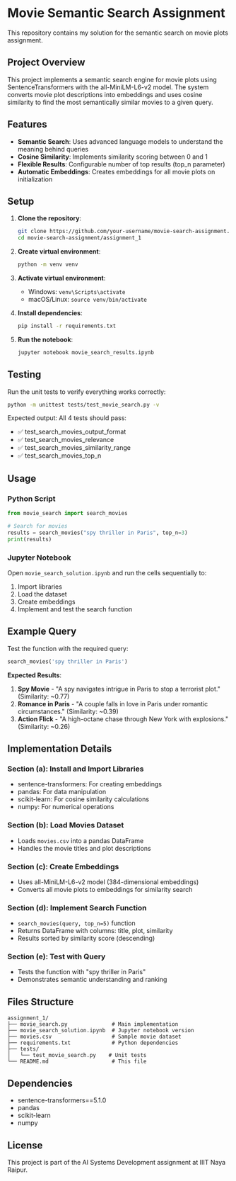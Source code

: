 # Movie Semantic Search Assignment

This repository contains my solution for the semantic search on movie plots assignment.

## Project Overview

This project implements a semantic search engine for movie plots using SentenceTransformers with the all-MiniLM-L6-v2 model. The system converts movie plot descriptions into embeddings and uses cosine similarity to find the most semantically similar movies to a given query.

## Features

- **Semantic Search**: Uses advanced language models to understand the meaning behind queries
- **Cosine Similarity**: Implements similarity scoring between 0 and 1
- **Flexible Results**: Configurable number of top results (top_n parameter)
- **Automatic Embeddings**: Creates embeddings for all movie plots on initialization

## Setup

1. **Clone the repository**:
   ```bash
   git clone https://github.com/your-username/movie-search-assignment.git
   cd movie-search-assignment/assignment_1
   ```

2. **Create virtual environment**:
   ```bash
   python -m venv venv
   ```

3. **Activate virtual environment**:
   - Windows: `venv\Scripts\activate`
   - macOS/Linux: `source venv/bin/activate`

4. **Install dependencies**:
   ```bash
   pip install -r requirements.txt
   ```

5. **Run the notebook**:
   ```bash
   jupyter notebook movie_search_results.ipynb
   ```

## Testing

Run the unit tests to verify everything works correctly:

```bash
python -m unittest tests/test_movie_search.py -v
```

Expected output: All 4 tests should pass:
- ✅ test_search_movies_output_format
- ✅ test_search_movies_relevance  
- ✅ test_search_movies_similarity_range
- ✅ test_search_movies_top_n

## Usage

### Python Script
```python
from movie_search import search_movies

# Search for movies
results = search_movies("spy thriller in Paris", top_n=3)
print(results)
```

### Jupyter Notebook
Open `movie_search_solution.ipynb` and run the cells sequentially to:
1. Import libraries
2. Load the dataset
3. Create embeddings
4. Implement and test the search function

## Example Query

Test the function with the required query:
```python
search_movies('spy thriller in Paris')
```

**Expected Results**:
1. **Spy Movie** - "A spy navigates intrigue in Paris to stop a terrorist plot." (Similarity: ~0.77)
2. **Romance in Paris** - "A couple falls in love in Paris under romantic circumstances." (Similarity: ~0.39)
3. **Action Flick** - "A high-octane chase through New York with explosions." (Similarity: ~0.26)

## Implementation Details

### Section (a): Install and Import Libraries
- sentence-transformers: For creating embeddings
- pandas: For data manipulation
- scikit-learn: For cosine similarity calculations
- numpy: For numerical operations

### Section (b): Load Movies Dataset
- Loads `movies.csv` into a pandas DataFrame
- Handles the movie titles and plot descriptions

### Section (c): Create Embeddings
- Uses all-MiniLM-L6-v2 model (384-dimensional embeddings)
- Converts all movie plots to embeddings for similarity search

### Section (d): Implement Search Function
- `search_movies(query, top_n=5)` function
- Returns DataFrame with columns: title, plot, similarity
- Results sorted by similarity score (descending)

### Section (e): Test with Query
- Tests the function with "spy thriller in Paris"
- Demonstrates semantic understanding and ranking

## Files Structure

```
assignment_1/
├── movie_search.py              # Main implementation
├── movie_search_solution.ipynb  # Jupyter notebook version
├── movies.csv                   # Sample movie dataset
├── requirements.txt             # Python dependencies
├── tests/
│   └── test_movie_search.py    # Unit tests
└── README.md                    # This file
```

## Dependencies

- sentence-transformers==5.1.0
- pandas
- scikit-learn
- numpy

## License

This project is part of the AI Systems Development assignment at IIIT Naya Raipur.
